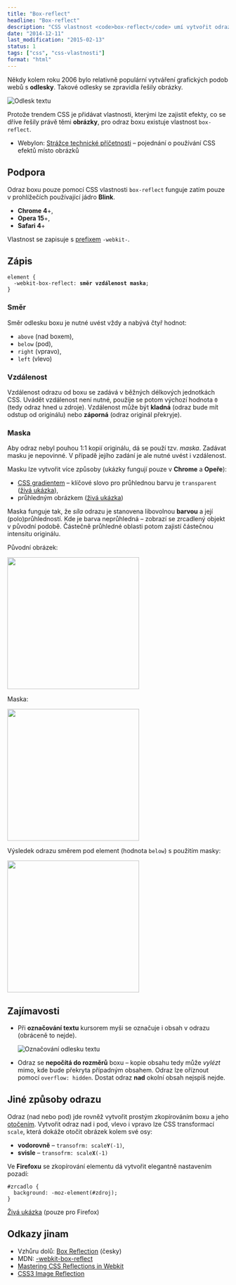 ```yaml
---
title: "Box-reflect"
headline: "Box-reflect"
description: "CSS vlastnost <code>box-reflect</code> umí vytvořit odraz celého boxu."
date: "2014-12-11"
last_modification: "2015-02-13"
status: 1
tags: ["css", "css-vlastnosti"]
format: "html"
---
```


<p>Někdy kolem roku 2006 bylo relativně populární vytváření grafických podob webů s <b>odlesky</b>. Takové odlesky se zpravidla řešily obrázky.</p>

<p><img src="/files/box-reflect/odlesk.png" alt="Odlesk textu" class="border"></p>




<p>Protože trendem CSS je přidávat vlastnosti, kterými lze zajistit efekty, co se dříve řešily právě těmi <b>obrázky</b>, pro odraz boxu existuje vlastnost <code>box-reflect</code>.</p>

<div class="external-content">
  <ul>
    <li>Webylon: <a href="http://webylon.info/K.47">Strážce technické příčetnosti</a> – pojednání o používání CSS efektů místo obrázků</li>
  </ul>
</div>



<h2 id="podpora">Podpora</h2>

<p>Odraz boxu pouze pomocí CSS vlastnosti <code>box-reflect</code> funguje zatím pouze v prohlížečích používající jádro <b>Blink</b>.</p>

<ul>
  <li><b>Chrome 4</b>+,</li>
  <li><b>Opera 15</b>+,</li>
  <li><b>Safari 4</b>+</li>
</ul>



<p>Vlastnost se zapisuje s <a href="/css-prefixy">prefixem</a> <code>-webkit-</code>.</p>



<h2 id="zapis">Zápis</h2>

<pre><code>element {
  -webkit-box-reflect: <b>směr</b> <b>vzdálenost</b> <b>maska</b>;
}</code></pre>





<h3 id="smer">Směr</h3>

<p>Směr odlesku boxu je nutné uvést vždy a nabývá čtyř hodnot:</p>

<ul>
  <li><code>above</code> (nad boxem),</li>
  <li><code>below</code> (pod),</li>
  <li><code>right</code> (vpravo),</li>
  <li><code>left</code> (vlevo)</li>  
</ul>





<h3 id="vzdalenost">Vzdálenost</h3>

<p>Vzdálenost odrazu od boxu se zadává v běžných délkových jednotkách CSS. Uvádět vzdálenost není nutné, použije se potom výchozí hodnota <code>0</code> (tedy odraz hned u zdroje). Vzdálenost může být <b>kladná</b> (odraz bude mít odstup od originálu) nebo <b>záporná</b> (odraz originál překryje).</p>



<h3 id="maska">Maska</h3>

<p>Aby odraz nebyl pouhou 1:1 kopií originálu, dá se použí tzv. <i>maska</i>. Zadávat masku je nepovinné. V případě jejího zadání je ale nutné uvést i vzdálenost.</p>

<p>Masku lze vytvořit více způsoby (ukázky fungují pouze v <b>Chrome</b> a <b>Opeře</b>):</p>

<ul>
  <li><a href="/gradient">CSS gradientem</a> – klíčové slovo pro průhlednou barvu je <code>transparent</code> (<a href="http://kod.djpw.cz/wikb">živá ukázka</a>),</li>
  <li>průhledným obrázkem (<a href="http://kod.djpw.cz/xikb">živá ukázka</a>)</li>
</ul>


<p>Maska funguje tak, že <i>síla</i> odrazu je stanovena libovolnou <b>barvou</b> a její (polo)průhledností. Kde je barva neprůhledná – zobrazí se zrcadlený objekt v původní podobě. Částečně průhledné oblasti potom zajistí částečnou intensitu originálu.</p>

<p>Původní obrázek:</p>

<p><img src="http://jecas.cz/files/box-reflect/obrazek.jpg" width="300" class="border"></p>









<p>Maska:</p>

<p><img src="http://jecas.cz/files/box-reflect/maska.png" width="300" class="border"></p>













<p>Výsledek odrazu směrem pod element (hodnota <code>below</code>) s použitím masky:</p>

<p><img src="http://jecas.cz/files/box-reflect/obrazek-maska.jpg" width="300" class="border"></p>


























<h2 id="zajimavosti">Zajímavosti</h2>

<ul>
  <li>
    <p>Při <b>označování textu</b> kursorem myši se označuje i obsah v odrazu (obráceně to nejde).</p>
    <p><img src="/files/box-reflect/oznacovani.gif" alt="Označování odlesku textu" class="border"></p>
  </li>
  
  
  
  <li>
    <p>Odraz se <b>nepočítá do rozměrů</b> boxu – kopie obsahu tedy může <i>vylézt</i> mimo, kde bude překryta případným obsahem. Odraz lze oříznout pomocí <code>overflow: hidden</code>. Dostat odraz <b>nad</b> okolní obsah nejspíš nejde.</p>
  </li>
</ul>


<h2 id="ostatni">Jiné způsoby odrazu</h2>

<p>Odraz (nad nebo pod) jde rovněž vytvořit prostým zkopírováním boxu a jeho <a href="/rotace">otočením</a>. Vytvořit odraz nad i pod, vlevo i vpravo lze CSS transformací <code>scale</code>, která dokáže otočit obrázek kolem své osy:</p>

<ul>
  <li><b>vodorovně</b> – <code>transofrm: scale<b>Y</b>(-1)</code>,</li>
  <li><b>svisle</b> – <code>transofrm: scale<b>X</b>(-1)</code></li>
</ul>

<p>Ve <b>Firefoxu</b> se zkopírování elementu dá vytvořit elegantně nastavením pozadí:</p>

<pre><code>#zrcadlo {
  background: -moz-element(#zdroj);
}</code></pre>

<p><a href="http://kod.djpw.cz/yikb">Živá ukázka</a> (pouze pro Firefox)</p>


<h2 id="odkazy">Odkazy jinam</h2>

<ul>
  <li>Vzhůru dolů: <a href="http://www.vzhurudolu.cz/prirucka/css3-box-reflection">Box Reflection</a> (česky)</li>
  
  <li>MDN: <a href="https://developer.mozilla.org/en-US/docs/Web/CSS/-webkit-box-reflect">-webkit-box-reflect</a></li>
  
  <li><a href="http://designshack.net/articles/css/mastering-css-reflections-in-webkit/">Mastering CSS Reflections in Webkit</a></li>
  
  <li><a href="http://www.hongkiat.com/blog/css-reflection/">CSS3 Image Reflection</a></li>
</ul>